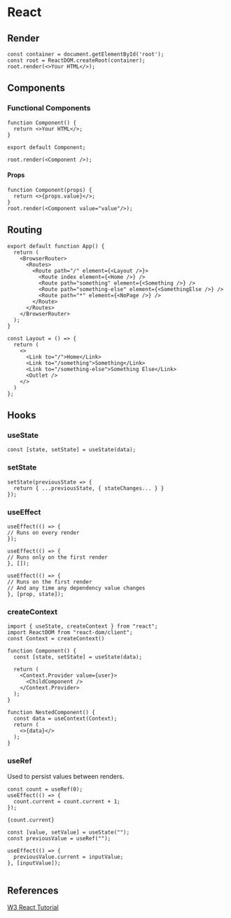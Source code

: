 # React

## Render

```
const container = document.getElementById('root');
const root = ReactDOM.createRoot(container);
root.render(<>Your HTML</>);
```

## Components

### Functional Components

```
function Component() {
  return <>Your HTML</>;
}

export default Component;
```

```
root.render(<Component />);
```

#### Props

```
function Component(props) {
  return <>{props.value}</>;
}
root.render(<Component value="value"/>);
```

## Routing

```
export default function App() {
  return (
    <BrowserRouter>
      <Routes>
        <Route path="/" element={<Layout />}>
          <Route index element={<Home />} />
          <Route path="something" element={<Something />} />
          <Route path="something-else" element={<SomethingElse />} />
          <Route path="*" element={<NoPage />} />
        </Route>
      </Routes>
    </BrowserRouter>
  );
}
```

```
const Layout = () => {
  return (
    <>
      <Link to="/">Home</Link>
      <Link to="/something">Something</Link>
      <Link to="/something-else">Something Else</Link>
      <Outlet />
    </>
  )
};
```

## Hooks

### useState

```
const [state, setState] = useState(data);
```

### setState

```
setState(previousState => {
  return { ...previousState, { stateChanges... } }
});
```

### useEffect

```
useEffect(() => {
// Runs on every render
});

useEffect(() => {
// Runs only on the first render
}, []);

useEffect(() => {
// Runs on the first render
// And any time any dependency value changes
}, [prop, state]);
```

### createContext

```
import { useState, createContext } from "react";
import ReactDOM from "react-dom/client";
const Context = createContext()
```

```
function Component() {
  const [state, setState] = useState(data);

  return (
    <Context.Provider value={user}>
      <ChildComponent />
    </Context.Provider>
  );
}
```

```
function NestedComponent() {
  const data = useContext(Context);
  return (
    <>{data}</>
  );
}
```

### useRef

Used to persist values between renders.

```
const count = useRef(0);
useEffect(() => {
  count.current = count.current + 1;
});

{count.current}
```

```
const [value, setValue] = useState("");
const previousValue = useRef("");

useEffect(() => {
  previousValue.current = inputValue;
}, [inputValue]);


```

## References

[W3 React Tutorial](https://www.w3schools.com/REACT/)
